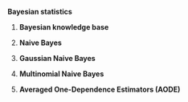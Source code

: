 **Bayesian statistics**

1. **Bayesian knowledge base**
	
2. **Naive Bayes**
3. **Gaussian Naive Bayes** 
4. **Multinomial Naive Bayes**
5. **Averaged One-Dependence Estimators (AODE)**

